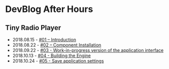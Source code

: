 # DevBlog After Hours

## Tiny Radio Player

- 2018.08.15 - [#01 – Introduction](./posts/20180815/README.md)
- 2018.08.22 - [#02 – Component Installation](./posts/20180822/README.md)
- 2018.09.22 - [#03 - Work-in-progress version of the application interface](./posts/20180922/README.md)
- 2018.10.13 - [#04 - Building the Engine](./posts/20181013/README.md)
- 2018.10.24 - [#05 - Save application settings](./posts/20181024/README.md)